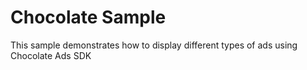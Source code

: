 Chocolate Sample
=================

This sample demonstrates how to display different types of ads using Chocolate Ads SDK
